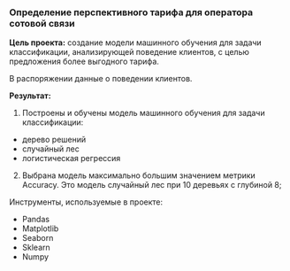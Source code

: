 ### Определение перспективного тарифа для оператора сотовой связи

**Цель проекта:** cоздание модели машинного обучения для задачи классификации, анализирующей поведение клиентов, с целью предложения более выгодного тарифа.

В распоряжении данные о поведении клиентов.

**Результат:** 
1. Построены и обучены модель машинного обучения для задачи классификации:
- дерево решений
- случайный лес
- логистическая регрессия
2. Выбрана модель максимально большим значением метрики Аccuracy. Это модель случайный лес при 10 деревьях с глубиной 8;

Инструменты, используемые в проекте:
- Pandas
- Matplotlib
- Seaborn
- Sklearn
- Numpy 
